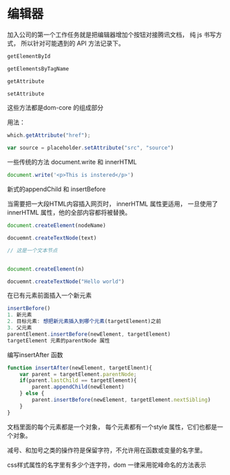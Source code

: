 # 编辑器

加入公司的第一个工作任务就是把编辑器增加个按钮对接腾讯文档， 纯 js 书写方式， 所以针对可能遇到的 API 方法记录下。

```js
getElementById

getElementsByTagName

getAttribute

setAttribute
```
这些方法都是dom-core 的组成部分

用法：
```js
which.getAttribute("href");

var source = placeholder.setAttribute("src", "source")

```

一些传统的方法 document.write 和 innerHTML

```js
document.write('<p>This is instered</p>')


```


新式的appendChild 和  insertBefore


当需要把一大段HTML内容插入网页时， innerHTML 属性更适用， 一旦使用了innerHTML 属性，他的全部内容都将被替换。

```js
document.createElement(nodeName)

docuemnt.createTextNode(text)

// 这是一个文本节点

```

```js

document.createElement(n)

docuemnt.createTextNode("Hello world")


```

在已有元素前面插入一个新元素

```js
insertBefore()
1. 新元素
2. 目标元素: 想把新元素插入到哪个元素(targetElement)之前
3. 父元素
parentElement.insertBefore(newElement, targetElement)
targetElement 元素的parentNode 属性

```

编写insertAfter 函数

```js
function insertAfter(newElement, targetElment){
    var parent = targetElement.parentNode;
    if(parent.lastChild == targetElement){
        parent.appendChild(newElement)
    } else {
        parent.insertBefore(newElement, targetElement.nextSibling)
    }
}


```

文档里面的每个元素都是一个对象， 每个元素都有一个style 属性，它们也都是一个对象。

减号、和加号之类的操作符是保留字符，不允许用在函数或变量的名字里。

css样式属性的名字里有多少个连字符，dom 一律采用驼峰命名的方法表示



























